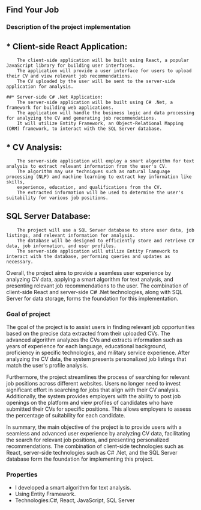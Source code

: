 ## Find Your Job
### Description of the project implementation
   ## * Client-side React Application:
        The client-side application will be built using React, a popular JavaScript library for building user interfaces.
        The application will provide a user interface for users to upload their CV and view relevant job recommendations.
        The CV uploaded by the user will be sent to the server-side application for analysis.

    ##* Server-side C# .Net Application:
        The server-side application will be built using C# .Net, a framework for building web applications.
        The application will handle the business logic and data processing for analyzing the CV and generating job recommendations.
        It will utilize Entity Framework, an Object-Relational Mapping (ORM) framework, to interact with the SQL Server database.

   ## * CV Analysis:
        The server-side application will employ a smart algorithm for text analysis to extract relevant information from the user's CV.
        The algorithm may use techniques such as natural language processing (NLP) and machine learning to extract key information like skills,
        experience, education, and qualifications from the CV.
        The extracted information will be used to determine the user's suitability for various job positions.

   ##  SQL Server Database:
        The project will use a SQL Server database to store user data, job listings, and relevant information for analysis.
        The database will be designed to efficiently store and retrieve CV data, job information, and user profiles.
        The server-side application will utilize Entity Framework to interact with the database, performing queries and updates as necessary.
Overall, the project aims to provide a seamless user experience by analyzing CV data, applying a smart algorithm for text analysis, and presenting relevant job recommendations to the user.
The combination of client-side React and server-side C# .Net technologies, along with SQL Server for data storage, forms the foundation for this implementation.
### Goal of project
The goal of the project is to assist users in finding relevant job opportunities based on the precise data extracted from their uploaded CVs.
The advanced algorithm analyzes the CVs and extracts information such as years of experience for each language, 
educational background, proficiency in specific technologies, and military service experience. 
After analyzing the CV data, the system presents personalized job listings that match the user's profile analysis.

Furthermore, the project streamlines the process of searching for relevant job positions across different websites.
Users no longer need to invest significant effort in searching for jobs that align with their CV analysis.
Additionally, the system provides employers with the ability to post job openings on the platform and view profiles of candidates who have submitted their CVs for specific positions. 
This allows employers to assess the percentage of suitability for each candidate.

In summary, the main objective of the project is to provide users with a seamless and advanced user experience by analyzing CV data,
facilitating the search for relevant job positions, and presenting personalized recommendations.
The combination of client-side technologies such as React, server-side technologies such as C# .Net, and the SQL Server database form the foundation for implementing this project.
### Properties
* I developed a smart algorithm for text analysis.
* Using Entity Framework.
* Technologies:C#, React, JavaScript, SQL Server
